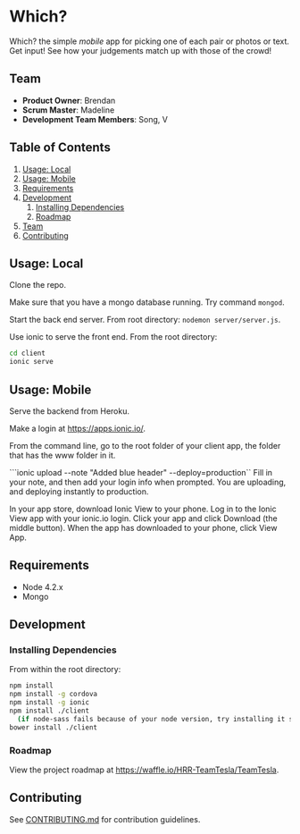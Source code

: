 # Which?

Which? the simple <i>mobile</i> app for picking one of each pair or photos or text.  Get input!  See how your judgements match up with those of the crowd!

## Team

  - __Product Owner__: Brendan
  - __Scrum Master__: Madeline
  - __Development Team Members__: Song, V

## Table of Contents

1. [Usage: Local](#usage-local)
1. [Usage: Mobile](#usage-mobile)
1. [Requirements](#requirements)
1. [Development](#development)
    1. [Installing Dependencies](#installing-dependencies)
    1. [Roadmap](#roadmap)
1. [Team](#team)
1. [Contributing](#contributing)

## Usage: Local

Clone the repo.

Make sure that you have a mongo database running.  Try command ```mongod```.

Start the back end server.  From root directory:  ```nodemon server/server.js```.

Use ionic to serve the front end.  From the root directory:
```sh
cd client
ionic serve
```

## Usage: Mobile

Serve the backend from Heroku.

Make a login at https://apps.ionic.io/.

From the command line, go to the root folder of your client app, the folder that has the www folder in it.

```ionic upload --note "Added blue header" --deploy=production``  Fill in your note, and then add your login info when prompted.  You are uploading, and deploying instantly to production.

In your app store, download Ionic View to your phone.  Log in to the Ionic View app with your ionic.io login.  Click your app and click Download (the middle button).  When the app has downloaded to your phone, click View App.

## Requirements

- Node 4.2.x
- Mongo

## Development

### Installing Dependencies

From within the root directory:

```sh
npm install
npm install -g cordova
npm install -g ionic
npm install ./client
  (if node-sass fails because of your node version, try installing it separately: npm install ./client node-sass)
bower install ./client
```

### Roadmap

View the project roadmap at https://waffle.io/HRR-TeamTesla/TeamTesla.


## Contributing

See [CONTRIBUTING.md](CONTRIBUTING.md) for contribution guidelines.
